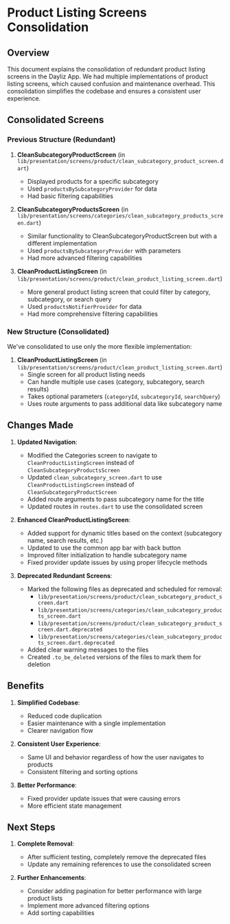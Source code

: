 # Product Listing Screens Consolidation

## Overview

This document explains the consolidation of redundant product listing screens in the Dayliz App. We had multiple implementations of product listing screens, which caused confusion and maintenance overhead. This consolidation simplifies the codebase and ensures a consistent user experience.

## Consolidated Screens

### Previous Structure (Redundant)

1. **CleanSubcategoryProductScreen** (in `lib/presentation/screens/product/clean_subcategory_product_screen.dart`)
   - Displayed products for a specific subcategory
   - Used `productsBySubcategoryProvider` for data
   - Had basic filtering capabilities

2. **CleanSubcategoryProductsScreen** (in `lib/presentation/screens/categories/clean_subcategory_products_screen.dart`)
   - Similar functionality to CleanSubcategoryProductScreen but with a different implementation
   - Used `productsBySubcategoryProvider` with parameters
   - Had more advanced filtering capabilities

3. **CleanProductListingScreen** (in `lib/presentation/screens/product/clean_product_listing_screen.dart`)
   - More general product listing screen that could filter by category, subcategory, or search query
   - Used `productsNotifierProvider` for data
   - Had more comprehensive filtering capabilities

### New Structure (Consolidated)

We've consolidated to use only the more flexible implementation:

1. **CleanProductListingScreen** (in `lib/presentation/screens/product/clean_product_listing_screen.dart`)
   - Single screen for all product listing needs
   - Can handle multiple use cases (category, subcategory, search results)
   - Takes optional parameters (`categoryId`, `subcategoryId`, `searchQuery`)
   - Uses route arguments to pass additional data like subcategory name

## Changes Made

1. **Updated Navigation**:
   - Modified the Categories screen to navigate to `CleanProductListingScreen` instead of `CleanSubcategoryProductsScreen`
   - Updated `clean_subcategory_screen.dart` to use `CleanProductListingScreen` instead of `CleanSubcategoryProductScreen`
   - Added route arguments to pass subcategory name for the title
   - Updated routes in `routes.dart` to use the consolidated screen

2. **Enhanced CleanProductListingScreen**:
   - Added support for dynamic titles based on the context (subcategory name, search results, etc.)
   - Updated to use the common app bar with back button
   - Improved filter initialization to handle subcategory name
   - Fixed provider update issues by using proper lifecycle methods

3. **Deprecated Redundant Screens**:
   - Marked the following files as deprecated and scheduled for removal:
     - `lib/presentation/screens/product/clean_subcategory_product_screen.dart`
     - `lib/presentation/screens/categories/clean_subcategory_products_screen.dart`
     - `lib/presentation/screens/product/clean_subcategory_product_screen.dart.deprecated`
     - `lib/presentation/screens/categories/clean_subcategory_products_screen.dart.deprecated`
   - Added clear warning messages to the files
   - Created `.to_be_deleted` versions of the files to mark them for deletion

## Benefits

1. **Simplified Codebase**:
   - Reduced code duplication
   - Easier maintenance with a single implementation
   - Clearer navigation flow

2. **Consistent User Experience**:
   - Same UI and behavior regardless of how the user navigates to products
   - Consistent filtering and sorting options

3. **Better Performance**:
   - Fixed provider update issues that were causing errors
   - More efficient state management

## Next Steps

1. **Complete Removal**:
   - After sufficient testing, completely remove the deprecated files
   - Update any remaining references to use the consolidated screen

2. **Further Enhancements**:
   - Consider adding pagination for better performance with large product lists
   - Implement more advanced filtering options
   - Add sorting capabilities
